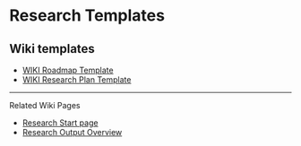 # Research Templates

## Wiki templates
- [WIKI Roadmap Template](https://github.com/hackforla/website/wiki/Research:-Template:-Roadmap)
- [WIKI Research Plan Template](https://github.com/hackforla/website/wiki/research-wiki-template)

---
Related Wiki Pages
* [Research Start page](https://github.com/hackforla/website/wiki/UI-UX-Researcher-Start-page)
* [Research Output Overview](https://github.com/hackforla/website/wiki/Research-Output-Overview)
